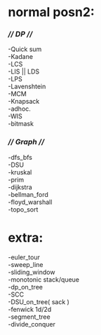#
# **normal posn2:**
###   _// DP //_
-Quick sum\
-Kadane\
-LCS\
-LIS || LDS\
-LPS\
-Lavenshtein\
-MCM\
-Knapsack\
-adhoc.\
-WIS\
-bitmask
###   _// Graph //_
-dfs_bfs\
-DSU\
-kruskal\
-prim\
-dijkstra\
-bellman_ford\
-floyd_warshall\
-topo_sort
#
# **extra:**
-euler_tour\
-sweep_line\
-sliding_window\
-monotonic stack/queue\
-dp_on_tree\
-SCC\
-DSU_on_tree( sack )\
-fenwick 1d/2d\
-segment_tree\
-divide_conquer
